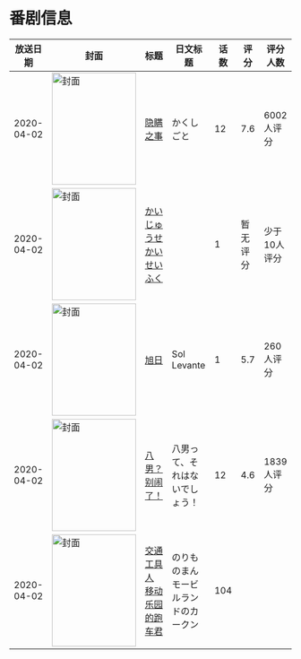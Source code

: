 # 番剧信息

|放送日期|封面|标题|日文标题|话数|评分|评分人数|
|---|---|---|---|---|---|---|
|2020-04-02|<img src="https://lain.bgm.tv/pic/cover/c/8b/91/294713_MwaxY.jpg" alt="封面" style="width:150px;height:200px;object-fit:cover;">|[隐瞒之事](https://bangumi.tv/subject/294713)|かくしごと|12|7.6|6002人评分|
|2020-04-02|<img src="https://lain.bgm.tv/pic/cover/c/03/44/303174_jSbA8.jpg" alt="封面" style="width:150px;height:200px;object-fit:cover;">|[かいじゅうせかいせいふく](https://bangumi.tv/subject/303174)||1|暂无评分|少于10人评分|
|2020-04-02|<img src="https://lain.bgm.tv/pic/cover/c/0b/a5/290288_uXOkU.jpg" alt="封面" style="width:150px;height:200px;object-fit:cover;">|[旭日](https://bangumi.tv/subject/290288)|Sol Levante|1|5.7|260人评分|
|2020-04-02|<img src="https://lain.bgm.tv/pic/cover/c/95/04/269329_D0lKq.jpg" alt="封面" style="width:150px;height:200px;object-fit:cover;">|[八男？别闹了！](https://bangumi.tv/subject/269329)|八男って、それはないでしょう！|12|4.6|1839人评分|
|2020-04-02|<img src="https://lain.bgm.tv/pic/cover/c/30/05/301479_uubx9.jpg" alt="封面" style="width:150px;height:200px;object-fit:cover;">|[交通工具人 移动乐园的跑车君](https://bangumi.tv/subject/301479)|のりものまん モービルランドのカークン|104|||
